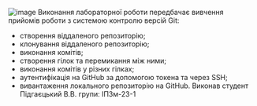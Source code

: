 ![image](https://github.com/Vladziro/RRPS01/assets/84128289/c8553402-33a9-4502-988b-4204dbf9108e)
Виконання лабораторної роботи передбачає вивчення прийомів роботи з системою контролю версій Git:
- створення віддаленого репозиторію;
- клонування віддаленого репозиторію;
- виконання комітів;
- створення гілок та перемикання між ними;
- виконання комітів у різних гілках;
- аутентифікація на GitHub за допомогою токена та через SSH;
- вивантаження локального репозиторію на GitHub.
Виконав студент Підгаєцький В.В. групи:
 ІПЗм-23-1
